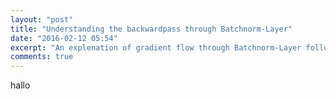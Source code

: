```yaml
---
layout: "post"
title: "Understanding the backwardpass through Batchnorm-Layer"
date: "2016-02-12 05:54"
excerpt: "An explenation of gradient flow through Batchnorm-Layer following the circuit represantation learned in Standfords class CS231n."
comments: true
---
```


hallo
